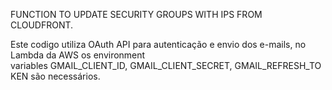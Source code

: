 FUNCTION TO UPDATE SECURITY GROUPS WITH IPS FROM CLOUDFRONT.

Este codigo utiliza OAuth API para autenticação e envio dos e-mails, no Lambda da AWS os environment variables GMAIL_CLIENT_ID, GMAIL_CLIENT_SECRET, GMAIL_REFRESH_TOKEN são necessários.
